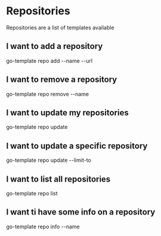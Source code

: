 # Repositories

Repositories are a list of templates available

## I want to add a repository

go-template repo add --name <name> --url <git-url>

## I want to remove a repository

go-template repo remove --name <name>

## I want to update my repositories

go-template repo update

## I want to update a specific repository

go-template repo update --limit-to <name>

## I want to list all repositories

go-template repo list

## I want ti have some info on a repository

go-template repo info --name <name>